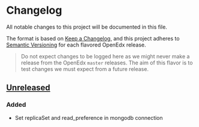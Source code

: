 # Changelog

All notable changes to this project will be documented in this file.

The format is based on [Keep a Changelog](https://keepachangelog.com/en/1.0.0/),
and this project adheres to [Semantic
Versioning](https://semver.org/spec/v2.0.0.html) for each flavored OpenEdx
release.

> Do not expect changes to be logged here as we might never make a release from
> the OpenEdx `master` releases. The aim of this flavor is to test changes we must
> expect from a future release.

## [Unreleased]

### Added

- Set replicaSet and read_preference in mongodb connection

[unreleased]: https://github.com/openfun/openedx-docker
